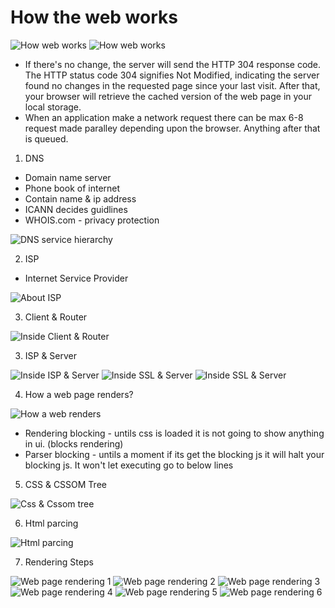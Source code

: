 # How the web works

![How web works](../images/how-web-work-1.png)
![How web works](../images/how-web-work-2.png)

- If there's no change, the server will send the HTTP 304 response code.
  The HTTP status code 304 signifies Not Modified, indicating the server found no changes in the requested page
  since your last visit. After that, your browser will retrieve the cached version of the web page in your local storage.
- When an application make a network request there can be max 6-8 request made paralley depending upon the browser.
  Anything after that is queued.

1. DNS

- Domain name server
- Phone book of internet
- Contain name & ip address
- ICANN decides guidlines
- WHOIS.com - privacy protection

![DNS service hierarchy](../images/dns-hierarchy.png)

2. ISP

- Internet Service Provider

![About ISP](../images/internet.webp)

3. Client & Router

![Inside Client & Router](../images/client-&-router.png)

3. ISP & Server

![Inside ISP & Server](../images/isp-&-server.png)
![Inside SSL & Server](../images/ssl-&-server.png)
![Inside SSL & Server](../images/ssl-&-server-2.png)

4. How a web page renders?

![How a web renders](../images/how-web-page-renderds.webp)

- Rendering blocking - untils css is loaded it is not going to show anything in ui. (blocks rendering)
- Parser blocking - untils a moment if its get the blocking js it will halt your blocking js. It won't let executing go to below lines

5. CSS & CSSOM Tree

![Css & Cssom tree](../images/css-cssom-tree.png)

6. Html parcing

![Html parcing](../images/html-parcing.png)

7. Rendering Steps

![Web page rendering 1](../images/web-page-rendering-1.png)
![Web page rendering 2](../images/web-page-rendering-2.png)
![Web page rendering 3](../images/web-page-rendering-3.png)
![Web page rendering 4](../images/web-page-rendering-4.png)
![Web page rendering 5](../images/web-page-rendering-5.png)
![Web page rendering 6](../images/web-page-rendering-6.png)

#
